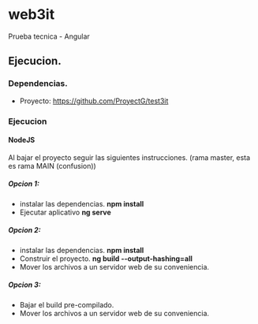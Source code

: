 # web3it
Prueba tecnica - Angular

## Ejecucion.

### Dependencias.
- Proyecto: https://github.com/ProyectG/test3it

### Ejecucion

#### NodeJS

Al bajar el proyecto seguir las siguientes instrucciones. (rama master, esta es rama MAIN (confusion))
##### Opcion 1:

- instalar las dependencias. **npm install**
- Ejecutar aplicativo **ng serve**

##### Opcion 2:

- instalar las dependencias. **npm install**
- Construir el proyecto. **ng build --output-hashing=all**
- Mover los archivos a un servidor web de su conveniencia.

##### Opcion 3:

- Bajar el build pre-compilado.
- Mover los archivos a un servidor web de su conveniencia.
